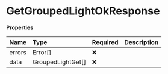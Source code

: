 # GetGroupedLightOkResponse

**Properties**

| Name   | Type              | Required | Description |
| :----- | :---------------- | :------- | :---------- |
| errors | Error[]           | ❌       |             |
| data   | GroupedLightGet[] | ❌       |             |

<!-- This file was generated by liblab | https://liblab.com/ -->
